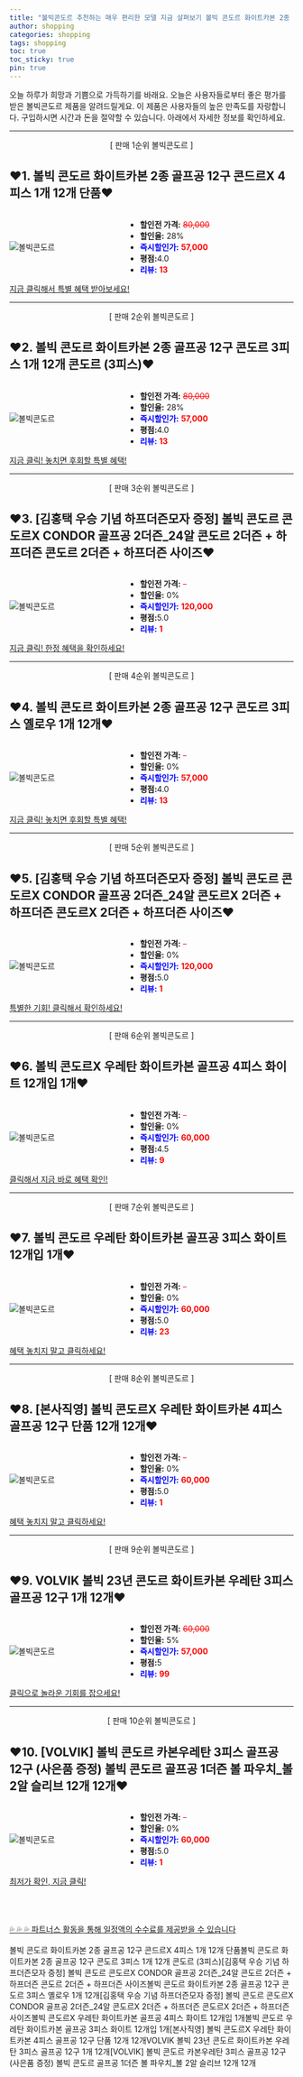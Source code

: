 ```yaml
---
title: "볼빅콘도르 추천하는 매우 편리한 모델 지금 살펴보기 볼빅 콘도르 화이트카본 2종 골프공"
author: shopping
categories: shopping
tags: shopping
toc: true
toc_sticky: true
pin: true
---
```

오늘 하루가 희망과 기쁨으로 가득하기를 바래요. 오늘은 사용자들로부터 좋은 평가를 받은 볼빅콘도르 제품을 알려드릴게요. 이 제품은 사용자들의 높은 만족도를 자랑합니다. 구입하시면 시간과 돈을 절약할 수 있습니다. 아래에서 자세한 정보를 확인하세요.

---
<p class="toplist" style="margin: 0 auto; display: block; width: fit-content;">[ 판매 1순위 볼빅콘도르 ]</p>

<h2><strong>❤️1. 볼빅 콘도르 화이트카본 2종 골프공 12구 콘드르X 4피스 1개 12개 단품❤️</strong></h2>

<div style="display: flex; align-items: center;">
    <div style="flex: 0.4;">
        <img src="https://thumbnail7.coupangcdn.com/thumbnails/remote/230x230ex/image/vendor_inventory/1175/dfca47904effa4572381ca5385214f44e304aba98f0435dd602ad0d1513a.png" alt="볼빅콘도르" style="max-width: 100%;">
    </div>
    <div style="flex: 0.6; margin-left: 10px;">
        <ul>
            <li><strong>할인전 가격:</strong> <del style="color: red;">80,000</del></li>
            <li><strong>할인율:</strong> 28%</li>
            <li><span style='color:blue'><strong>즉시할인가:</strong></span> <span style='color:red'><strong>57,000</strong></span></li>
            <li><strong>평점:</strong>4.0</li>
            <li><span style='color:blue'><strong>리뷰:</strong></span> <span style='color:red'><strong>13</strong></span></li>
        </ul>
    </div>
</div>
<div class="center">
    <a href="https://selin100587001.github.io?lptag=AF9450613&subid=githubio&pageKey=7584029119&traceid=V0-153&itemId=20026155812&vendorItemId=87122952350" class="myButton">
        지금 클릭해서 특별 혜택 받아보세요!
    </a>
</div>


---
<p class="toplist" style="margin: 0 auto; display: block; width: fit-content;">[ 판매 2순위 볼빅콘도르 ]</p>

<h2><strong>❤️2. 볼빅 콘도르 화이트카본 2종 골프공 12구 콘도르 3피스 1개 12개 콘도르 (3피스)❤️</strong></h2>

<div style="display: flex; align-items: center;">
    <div style="flex: 0.4;">
        <img src="https://thumbnail6.coupangcdn.com/thumbnails/remote/230x230ex/image/vendor_inventory/7f79/8d9e2693f475501da4d6b443192712f1c59422e751820d75da6551675528.png" alt="볼빅콘도르" style="max-width: 100%;">
    </div>
    <div style="flex: 0.6; margin-left: 10px;">
        <ul>
            <li><strong>할인전 가격:</strong> <del style="color: red;">80,000</del></li>
            <li><strong>할인율:</strong> 28%</li>
            <li><span style='color:blue'><strong>즉시할인가:</strong></span> <span style='color:red'><strong>57,000</strong></span></li>
            <li><strong>평점:</strong>4.0</li>
            <li><span style='color:blue'><strong>리뷰:</strong></span> <span style='color:red'><strong>13</strong></span></li>
        </ul>
    </div>
</div>
<div class="center">
    <a href="https://selin100587001.github.io?lptag=AF9450613&subid=githubio&pageKey=7584029119&traceid=V0-153&itemId=20026155807&vendorItemId=87122952362" class="myButton">
        지금 클릭! 놓치면 후회할 특별 혜택!
    </a>
</div>


---
<p class="toplist" style="margin: 0 auto; display: block; width: fit-content;">[ 판매 3순위 볼빅콘도르 ]</p>

<h2><strong>❤️3. [김홍택 우승 기념 하프더즌모자 증정] 볼빅 콘도르 콘도르X CONDOR 골프공 2더즌_24알 콘도르 2더즌 + 하프더즌 콘도르 2더즌 + 하프더즌 사이즈❤️</strong></h2>

<div style="display: flex; align-items: center;">
    <div style="flex: 0.4;">
        <img src="https://thumbnail10.coupangcdn.com/thumbnails/remote/230x230ex/image/vendor_inventory/cd1b/b8dbf28c8583e4c037bd8dcd5492b746909b34f93da40af51cfd40664022.jpg" alt="볼빅콘도르" style="max-width: 100%;">
    </div>
    <div style="flex: 0.6; margin-left: 10px;">
        <ul>
            <li><strong>할인전 가격:</strong> <del style="color: red;">-</del></li>
            <li><strong>할인율:</strong> 0%</li>
            <li><span style='color:blue'><strong>즉시할인가:</strong></span> <span style='color:red'><strong>120,000</strong></span></li>
            <li><strong>평점:</strong>5.0</li>
            <li><span style='color:blue'><strong>리뷰:</strong></span> <span style='color:red'><strong>1</strong></span></li>
        </ul>
    </div>
</div>
<div class="center">
    <a href="https://selin100587001.github.io?lptag=AF9450613&subid=githubio&pageKey=8090053845&traceid=V0-153&itemId=22846476946&vendorItemId=89881177233" class="myButton">
        지금 클릭! 한정 혜택을 확인하세요!
    </a>
</div>


---
<p class="toplist" style="margin: 0 auto; display: block; width: fit-content;">[ 판매 4순위 볼빅콘도르 ]</p>

<h2><strong>❤️4. 볼빅 콘도르 화이트카본 2종 골프공 12구 콘도르 3피스 옐로우 1개 12개❤️</strong></h2>

<div style="display: flex; align-items: center;">
    <div style="flex: 0.4;">
        <img src="https://thumbnail10.coupangcdn.com/thumbnails/remote/230x230ex/image/vendor_inventory/a89c/ea54bd165e1c40d5593ef67030782df79bcd28074c2ae869fe18890d00d6.jpg" alt="볼빅콘도르" style="max-width: 100%;">
    </div>
    <div style="flex: 0.6; margin-left: 10px;">
        <ul>
            <li><strong>할인전 가격:</strong> <del style="color: red;">-</del></li>
            <li><strong>할인율:</strong> 0%</li>
            <li><span style='color:blue'><strong>즉시할인가:</strong></span> <span style='color:red'><strong>57,000</strong></span></li>
            <li><strong>평점:</strong>4.0</li>
            <li><span style='color:blue'><strong>리뷰:</strong></span> <span style='color:red'><strong>13</strong></span></li>
        </ul>
    </div>
</div>
<div class="center">
    <a href="https://selin100587001.github.io?lptag=AF9450613&subid=githubio&pageKey=7584029119&traceid=V0-153&itemId=22947284438&vendorItemId=89981589062" class="myButton">
        지금 클릭! 놓치면 후회할 특별 혜택!
    </a>
</div>


---
<p class="toplist" style="margin: 0 auto; display: block; width: fit-content;">[ 판매 5순위 볼빅콘도르 ]</p>

<h2><strong>❤️5. [김홍택 우승 기념 하프더즌모자 증정] 볼빅 콘도르 콘도르X CONDOR 골프공 2더즌_24알 콘도르X 2더즌 + 하프더즌 콘도르X 2더즌 + 하프더즌 사이즈❤️</strong></h2>

<div style="display: flex; align-items: center;">
    <div style="flex: 0.4;">
        <img src="https://thumbnail10.coupangcdn.com/thumbnails/remote/230x230ex/image/vendor_inventory/cd1b/b8dbf28c8583e4c037bd8dcd5492b746909b34f93da40af51cfd40664022.jpg" alt="볼빅콘도르" style="max-width: 100%;">
    </div>
    <div style="flex: 0.6; margin-left: 10px;">
        <ul>
            <li><strong>할인전 가격:</strong> <del style="color: red;">-</del></li>
            <li><strong>할인율:</strong> 0%</li>
            <li><span style='color:blue'><strong>즉시할인가:</strong></span> <span style='color:red'><strong>120,000</strong></span></li>
            <li><strong>평점:</strong>5.0</li>
            <li><span style='color:blue'><strong>리뷰:</strong></span> <span style='color:red'><strong>1</strong></span></li>
        </ul>
    </div>
</div>
<div class="center">
    <a href="https://selin100587001.github.io?lptag=AF9450613&subid=githubio&pageKey=8090053845&traceid=V0-153&itemId=22846476942&vendorItemId=89881177225" class="myButton">
        특별한 기회! 클릭해서 확인하세요!
    </a>
</div>


---
<p class="toplist" style="margin: 0 auto; display: block; width: fit-content;">[ 판매 6순위 볼빅콘도르 ]</p>

<h2><strong>❤️6. 볼빅 콘도르X 우레탄 화이트카본 골프공 4피스 화이트 12개입 1개❤️</strong></h2>

<div style="display: flex; align-items: center;">
    <div style="flex: 0.4;">
        <img src="https://thumbnail7.coupangcdn.com/thumbnails/remote/230x230ex/image/vendor_inventory/1175/dfca47904effa4572381ca5385214f44e304aba98f0435dd602ad0d1513a.png" alt="볼빅콘도르" style="max-width: 100%;">
    </div>
    <div style="flex: 0.6; margin-left: 10px;">
        <ul>
            <li><strong>할인전 가격:</strong> <del style="color: red;">-</del></li>
            <li><strong>할인율:</strong> 0%</li>
            <li><span style='color:blue'><strong>즉시할인가:</strong></span> <span style='color:red'><strong>60,000</strong></span></li>
            <li><strong>평점:</strong>4.5</li>
            <li><span style='color:blue'><strong>리뷰:</strong></span> <span style='color:red'><strong>9</strong></span></li>
        </ul>
    </div>
</div>
<div class="center">
    <a href="https://selin100587001.github.io?lptag=AF9450613&subid=githubio&pageKey=7568392468&traceid=V0-153&itemId=20205441574&vendorItemId=90162884090" class="myButton">
        클릭해서 지금 바로 혜택 확인!
    </a>
</div>


---
<p class="toplist" style="margin: 0 auto; display: block; width: fit-content;">[ 판매 7순위 볼빅콘도르 ]</p>

<h2><strong>❤️7. 볼빅 콘도르 우레탄 화이트카본 골프공 3피스 화이트 12개입 1개❤️</strong></h2>

<div style="display: flex; align-items: center;">
    <div style="flex: 0.4;">
        <img src="https://thumbnail6.coupangcdn.com/thumbnails/remote/230x230ex/image/vendor_inventory/2b45/ba38f9261d83694a8c8bd58457e98891ab7dd906558d46c7886143ffe130.jpg" alt="볼빅콘도르" style="max-width: 100%;">
    </div>
    <div style="flex: 0.6; margin-left: 10px;">
        <ul>
            <li><strong>할인전 가격:</strong> <del style="color: red;">-</del></li>
            <li><strong>할인율:</strong> 0%</li>
            <li><span style='color:blue'><strong>즉시할인가:</strong></span> <span style='color:red'><strong>60,000</strong></span></li>
            <li><strong>평점:</strong>5.0</li>
            <li><span style='color:blue'><strong>리뷰:</strong></span> <span style='color:red'><strong>23</strong></span></li>
        </ul>
    </div>
</div>
<div class="center">
    <a href="https://selin100587001.github.io?lptag=AF9450613&subid=githubio&pageKey=7600457876&traceid=V0-153&itemId=20104357055&vendorItemId=87517281009" class="myButton">
        혜택 놓치지 말고 클릭하세요!
    </a>
</div>


---
<p class="toplist" style="margin: 0 auto; display: block; width: fit-content;">[ 판매 8순위 볼빅콘도르 ]</p>

<h2><strong>❤️8. [본사직영] 볼빅 콘도르X 우레탄 화이트카본 4피스 골프공 12구 단품 12개 12개❤️</strong></h2>

<div style="display: flex; align-items: center;">
    <div style="flex: 0.4;">
        <img src="https://thumbnail7.coupangcdn.com/thumbnails/remote/230x230ex/image/vendor_inventory/deb2/debee0a2be05120bb6e409092038c3d1c65f9631e1e2b2d886af6e4ef401.jpg" alt="볼빅콘도르" style="max-width: 100%;">
    </div>
    <div style="flex: 0.6; margin-left: 10px;">
        <ul>
            <li><strong>할인전 가격:</strong> <del style="color: red;">-</del></li>
            <li><strong>할인율:</strong> 0%</li>
            <li><span style='color:blue'><strong>즉시할인가:</strong></span> <span style='color:red'><strong>60,000</strong></span></li>
            <li><strong>평점:</strong>5.0</li>
            <li><span style='color:blue'><strong>리뷰:</strong></span> <span style='color:red'><strong>1</strong></span></li>
        </ul>
    </div>
</div>
<div class="center">
    <a href="https://selin100587001.github.io?lptag=AF9450613&subid=githubio&pageKey=7565397884&traceid=V0-153&itemId=19940763868&vendorItemId=87067324882" class="myButton">
        혜택 놓치지 말고 클릭하세요!
    </a>
</div>


---
<p class="toplist" style="margin: 0 auto; display: block; width: fit-content;">[ 판매 9순위 볼빅콘도르 ]</p>

<h2><strong>❤️9. VOLVIK 볼빅 23년 콘도르 화이트카본 우레탄 3피스 골프공 12구 1개 12개❤️</strong></h2>

<div style="display: flex; align-items: center;">
    <div style="flex: 0.4;">
        <img src="https://thumbnail6.coupangcdn.com/thumbnails/remote/230x230ex/image/vendor_inventory/5800/4f65d4ba2ffbfe9b259ef04487d152a382c97b58aced95c87ada8618d036.jpg" alt="볼빅콘도르" style="max-width: 100%;">
    </div>
    <div style="flex: 0.6; margin-left: 10px;">
        <ul>
            <li><strong>할인전 가격:</strong> <del style="color: red;">60,000</del></li>
            <li><strong>할인율:</strong> 5%</li>
            <li><span style='color:blue'><strong>즉시할인가:</strong></span> <span style='color:red'><strong>57,000</strong></span></li>
            <li><strong>평점:</strong>5</li>
            <li><span style='color:blue'><strong>리뷰:</strong></span> <span style='color:red'><strong>99</strong></span></li>
        </ul>
    </div>
</div>
<div class="center">
    <a href="https://selin100587001.github.io?lptag=AF9450613&subid=githubio&pageKey=7600654989&traceid=V0-153&itemId=20105163426&vendorItemId=87707088047" class="myButton">
        클릭으로 놀라운 기회를 잡으세요!
    </a>
</div>


---
<p class="toplist" style="margin: 0 auto; display: block; width: fit-content;">[ 판매 10순위 볼빅콘도르 ]</p>

<h2><strong>❤️10. [VOLVIK] 볼빅 콘도르 카본우레탄 3피스 골프공 12구 (사은품 증정) 볼빅 콘도르 골프공 1더즌 볼 파우치_볼 2알 슬리브 12개 12개❤️</strong></h2>

<div style="display: flex; align-items: center;">
    <div style="flex: 0.4;">
        <img src="https://thumbnail10.coupangcdn.com/thumbnails/remote/230x230ex/image/vendor_inventory/c4e3/3435e82481650656b29b884dfa6879bbd8d3ce59f7192f491b30ee667fea.jpg" alt="볼빅콘도르" style="max-width: 100%;">
    </div>
    <div style="flex: 0.6; margin-left: 10px;">
        <ul>
            <li><strong>할인전 가격:</strong> <del style="color: red;">-</del></li>
            <li><strong>할인율:</strong> 0%</li>
            <li><span style='color:blue'><strong>즉시할인가:</strong></span> <span style='color:red'><strong>60,000</strong></span></li>
            <li><strong>평점:</strong>5.0</li>
            <li><span style='color:blue'><strong>리뷰:</strong></span> <span style='color:red'><strong>1</strong></span></li>
        </ul>
    </div>
</div>
<div class="center">
    <a href="https://selin100587001.github.io?lptag=AF9450613&subid=githubio&pageKey=7623390744&traceid=V0-153&itemId=20216513970&vendorItemId=89935503498" class="myButton">
        최저가 확인, 지금 클릭!
    </a>
</div>

<br><br><br>[💦 💦 💦 파트너스 활동을 통해 일정액의 수수료를 제공받을 수 있습니다](https://link.coupang.com/a/bcpT2c)<br><br>볼빅 콘도르 화이트카본 2종 골프공 12구 콘드르X 4피스 1개 12개 단품볼빅 콘도르 화이트카본 2종 골프공 12구 콘도르 3피스 1개 12개 콘도르 (3피스)[김홍택 우승 기념 하프더즌모자 증정] 볼빅 콘도르 콘도르X CONDOR 골프공 2더즌_24알 콘도르 2더즌 + 하프더즌 콘도르 2더즌 + 하프더즌 사이즈볼빅 콘도르 화이트카본 2종 골프공 12구 콘도르 3피스 옐로우 1개 12개[김홍택 우승 기념 하프더즌모자 증정] 볼빅 콘도르 콘도르X CONDOR 골프공 2더즌_24알 콘도르X 2더즌 + 하프더즌 콘도르X 2더즌 + 하프더즌 사이즈볼빅 콘도르X 우레탄 화이트카본 골프공 4피스 화이트 12개입 1개볼빅 콘도르 우레탄 화이트카본 골프공 3피스 화이트 12개입 1개[본사직영] 볼빅 콘도르X 우레탄 화이트카본 4피스 골프공 12구 단품 12개 12개VOLVIK 볼빅 23년 콘도르 화이트카본 우레탄 3피스 골프공 12구 1개 12개[VOLVIK] 볼빅 콘도르 카본우레탄 3피스 골프공 12구 (사은품 증정) 볼빅 콘도르 골프공 1더즌 볼 파우치_볼 2알 슬리브 12개 12개